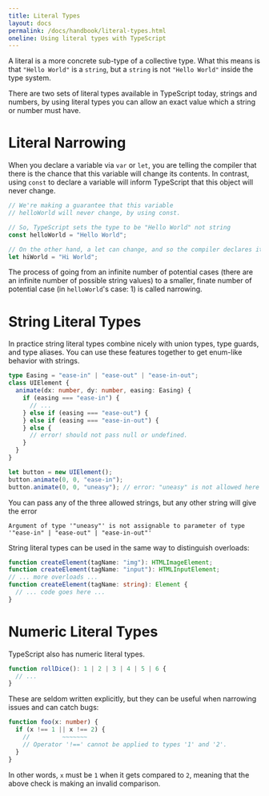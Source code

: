 ```yaml
---
title: Literal Types
layout: docs
permalink: /docs/handbook/literal-types.html
oneline: Using literal types with TypeScript
---
```


A literal is a more concrete sub-type of a collective type.
What this means is that `"Hello World"` is a `string`, but a `string` is not `"Hello World"` inside the type system.

There are two sets of literal types available in TypeScript today, strings and numbers, by using literal types you can allow an exact value which a string or number must have.

# Literal Narrowing

When you declare a variable via `var` or `let`, you are telling the compiler that there is the chance that this variable will change its contents.
In contrast, using `const` to declare a variable will inform TypeScript that this object will never change.

```ts twoslash
// We're making a guarantee that this variable
// helloWorld will never change, by using const.

// So, TypeScript sets the type to be "Hello World" not string
const helloWorld = "Hello World";

// On the other hand, a let can change, and so the compiler declares it a string
let hiWorld = "Hi World";
```

The process of going from an infinite number of potential cases (there are an infinite number of possible string values) to a smaller, finate number of potential case (in `helloWorld`'s case: 1) is called narrowing.

# String Literal Types

In practice string literal types combine nicely with union types, type guards, and type aliases.
You can use these features together to get enum-like behavior with strings.

```ts
type Easing = "ease-in" | "ease-out" | "ease-in-out";
class UIElement {
  animate(dx: number, dy: number, easing: Easing) {
    if (easing === "ease-in") {
      // ...
    } else if (easing === "ease-out") {
    } else if (easing === "ease-in-out") {
    } else {
      // error! should not pass null or undefined.
    }
  }
}

let button = new UIElement();
button.animate(0, 0, "ease-in");
button.animate(0, 0, "uneasy"); // error: "uneasy" is not allowed here
```

You can pass any of the three allowed strings, but any other string will give the error

```text
Argument of type '"uneasy"' is not assignable to parameter of type '"ease-in" | "ease-out" | "ease-in-out"'
```

String literal types can be used in the same way to distinguish overloads:

```ts
function createElement(tagName: "img"): HTMLImageElement;
function createElement(tagName: "input"): HTMLInputElement;
// ... more overloads ...
function createElement(tagName: string): Element {
  // ... code goes here ...
}
```

# Numeric Literal Types

TypeScript also has numeric literal types.

```ts
function rollDice(): 1 | 2 | 3 | 4 | 5 | 6 {
  // ...
}
```

These are seldom written explicitly, but they can be useful when narrowing issues and can catch bugs:

```ts
function foo(x: number) {
  if (x !== 1 || x !== 2) {
    //         ~~~~~~~
    // Operator '!==' cannot be applied to types '1' and '2'.
  }
}
```

In other words, `x` must be `1` when it gets compared to `2`, meaning that the above check is making an invalid comparison.
